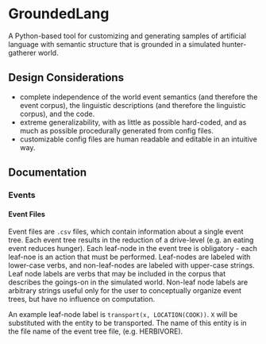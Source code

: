 # GroundedLang

A Python-based tool for customizing and generating samples of artificial language with semantic structure that is grounded in a simulated hunter-gatherer world.  



## Design Considerations

- complete independence of the world event semantics (and therefore the event corpus), the linguistic descriptions (and therefore the linguistic corpus), and the code.
- extreme generalizability, with as little as possible hard-coded, and as much as possible procedurally generated from config files.
- customizable config files are human readable and editable in an intuitive way.
     
     
## Documentation

### Events

#### Event Files

Event files are `.csv` files, which contain information about a single event tree. 
Each event tree results in the reduction of a drive-level (e.g. an eating event reduces hunger). 
Each leaf-node in the event tree is obligatory - each leaf-noe is an action that must be performed.
Leaf-nodes are labeled with lower-case verbs, and non-leaf-nodes are labeled with upper-case strings.
Leaf node labels are verbs that may be included in the corpus that describes the goings-on in the simulated world.
Non-leaf node labels are arbitrary strings useful only for the user to conceptually organize event trees, but have no influence on computation.

An example leaf-node label is `transport(x, LOCATION(COOK))`. 
`X` will be substituted with the entity to be transported. The name of this entity is in the file name of the event tree file, (e.g. HERBIVORE).